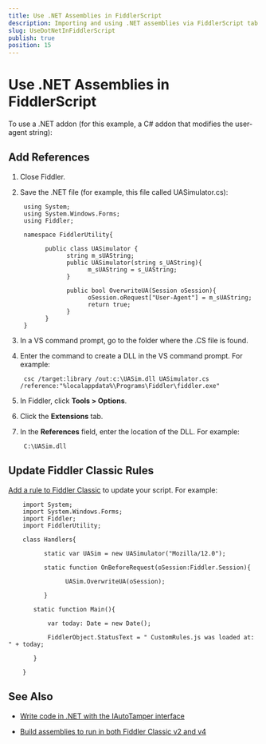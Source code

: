 ```yaml
---
title: Use .NET Assemblies in FiddlerScript
description: Importing and using .NET assemblies via FiddlerScript tab in Fiddler Classic
slug: UseDotNetInFiddlerScript
publish: true
position: 15
---
```


Use .NET Assemblies in FiddlerScript
====================================

To use a .NET addon (for this example, a C# addon that modifies the user-agent string):

Add References
--------------

1. Close Fiddler.

2. Save the .NET file (for example, this file called UASimulator.cs):

		using System;
		using System.Windows.Forms;
		using Fiddler;

		namespace FiddlerUtility{

			  public class UASimulator {
					string m_sUAString;
					public UASimulator(string s_UAString){
						  m_sUAString = s_UAString;
					}

					public bool OverwriteUA(Session oSession){
						  oSession.oRequest["User-Agent"] = m_sUAString;
						  return true;
					}
			  }
		}

3. In a VS command prompt, go to the folder where the .CS file is found.

4. Enter the command to create a DLL in the VS command prompt. For example:

		csc /target:library /out:c:\UASim.dll UASimulator.cs /reference:"%localappdata%\Programs\Fiddler\fiddler.exe"

5. In Fiddler, click **Tools > Options**.

6. Click the **Extensions** tab.

7. In the **References** field, enter the location of the DLL. For example:

		C:\UASim.dll

Update Fiddler Classic Rules
--------------------

[Add a rule to Fiddler Classic][1] to update your script. For example:

		import System;
		import System.Windows.Forms;
		import Fiddler;
		import FiddlerUtility;

		class Handlers{

			  static var UASim = new UASimulator("Mozilla/12.0");

			  static function OnBeforeRequest(oSession:Fiddler.Session){

					UASim.OverwriteUA(oSession);

			  }

		   static function Main(){

			   var today: Date = new Date();      

			   FiddlerObject.StatusText = " CustomRules.js was loaded at: " + today;

		   }

		}

See Also
--------

+ [Write code in .NET with the IAutoTamper interface][2]

+ [Build assemblies to run in both Fiddler Classic v2 and v4][3]

[1]: ./AddRules
[2]: http://fiddler2.com/add-ons
[3]: ./ExtensionsForv2Andv4